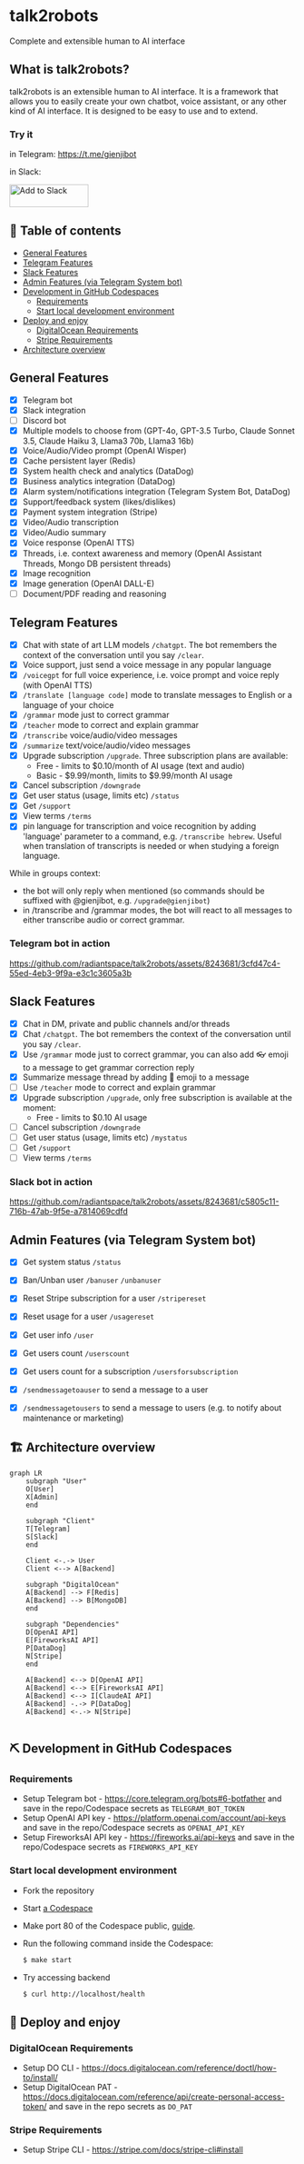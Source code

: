 # talk2robots
Complete and extensible human to AI interface

## What is talk2robots?

talk2robots is an extensible human to AI interface. It is a framework that allows you to easily create your own chatbot, voice assistant, or any other kind of AI interface. It is designed to be easy to use and to extend.

### Try it 

in Telegram: https://t.me/gienjibot

in Slack:

<a href="https://slack.com/oauth/v2/authorize?client_id=6115693016032.6116447482768&scope=app_mentions:read,channels:history,channels:join,channels:read,chat:write,groups:history,groups:write,im:history,im:read,im:write,mpim:history,mpim:read,mpim:write,users:read,commands,reactions:read&user_scope="><img alt="Add to Slack" height="40" width="139" src="https://platform.slack-edge.com/img/add_to_slack.png" srcSet="https://platform.slack-edge.com/img/add_to_slack.png 1x, https://platform.slack-edge.com/img/add_to_slack@2x.png 2x" /></a>

## 📝 Table of contents

- [General Features](#general-features)
- [Telegram Features](#telegram-features)
- [Slack Features](#slack-features)
- [Admin Features (via Telegram System bot)](#admin-features-via-telegram-system-bot)
- [Development in GitHub Codespaces](#-development-in-github-codespaces)
  - [Requirements](#requirements)
  - [Start local development environment](#start-local-development-environment)
- [Deploy and enjoy](#-deploy-and-enjoy)
  - [DigitalOcean Requirements](#digitalocean-requirements)
  - [Stripe Requirements](#stripe-requirements)
- [Architecture overview](#%EF%B8%8F-architecture-overview)

## General Features
- [x] Telegram bot
- [x] Slack integration
- [ ] Discord bot
- [x] Multiple models to choose from (GPT-4o, GPT-3.5 Turbo, Claude Sonnet 3.5, Claude Haiku 3, Llama3 70b, Llama3 16b)
- [x] Voice/Audio/Video prompt (OpenAI Wisper)
- [x] Cache persistent layer (Redis)
- [x] System health check and analytics (DataDog)
- [x] Business analytics integration (DataDog)
- [x] Alarm system/notifications integration (Telegram System Bot, DataDog)
- [x] Support/feedback system (likes/dislikes)
- [x] Payment system integration (Stripe)
- [x] Video/Audio transcription
- [x] Video/Audio summary
- [x] Voice response (OpenAI TTS)
- [x] Threads, i.e. context awareness and memory (OpenAI Assistant Threads, Mongo DB persistent threads)
- [x] Image recognition
- [x] Image generation (OpenAI DALL-E)
- [ ] Document/PDF reading and reasoning

## Telegram Features

- [x] Chat with state of art LLM models `/chatgpt`. The bot remembers the context of the conversation until you say `/clear`.
- [x] Voice support, just send a voice message in any popular language
- [x] `/voicegpt` for full voice experience, i.e. voice prompt and voice reply (with OpenAI TTS)
- [x] `/translate [language code]` mode to translate messages to English or a language of your choice
- [x] `/grammar` mode just to correct grammar
- [x] `/teacher` mode to correct and explain grammar
- [x] `/transcribe` voice/audio/video messages
- [x] `/summarize` text/voice/audio/video messages
- [x] Upgrade subscription `/upgrade`. Three subscription plans are available:
  - Free - limits to $0.10/month of AI usage (text and audio)
  - Basic - $9.99/month, limits to $9.99/month AI usage
- [x] Cancel subscription `/downgrade`
- [x] Get user status (usage, limits etc) `/status`
- [x] Get `/support`
- [x] View terms `/terms`
- [x] pin language for transcription and voice recognition by adding 'language' parameter to a command, e.g. `/transcribe hebrew`. Useful when translation of transcripts is needed or when studying a foreign language.

While in groups context:
- the bot will only reply when mentioned (so commands should be suffixed with @gienjibot, e.g. `/upgrade@gienjibot`)
- in /transcribe and /grammar modes, the bot will react to all messages to either transcribe audio or correct grammar.

### Telegram bot in action

https://github.com/radiantspace/talk2robots/assets/8243681/3cfd47c4-55ed-4eb3-9f9a-e3c1c3605a3b

## Slack Features

- [x] Chat in DM, private and public channels and/or threads
- [x] Chat `/chatgpt`. The bot remembers the context of the conversation until you say `/clear`.
- [x] Use `/grammar` mode just to correct grammar, you can also add :eyeglasses: emoji to a message to get grammar correction reply
- [x] Summarize message thread by adding :memo: emoji to a message
- [ ] Use `/teacher` mode to correct and explain grammar
- [x] Upgrade subscription `/upgrade`, only free subscription is available at the moment:
  - Free - limits to $0.10 AI usage
- [ ] Cancel subscription `/downgrade`
- [ ] Get user status (usage, limits etc) `/mystatus`
- [ ] Get `/support`
- [ ] View terms `/terms`

### Slack bot in action

https://github.com/radiantspace/talk2robots/assets/8243681/c5805c11-716b-47ab-9f5e-a7814069cdfd


## Admin Features (via Telegram System bot)

- [x] Get system status `/status`
- [x] Ban/Unban user `/banuser` `/unbanuser`
- [x] Reset Stripe subscription for a user `/stripereset`
- [x] Reset usage for a user `/usagereset`
- [x] Get user info `/user`
- [x] Get users count `/userscount`
- [x] Get users count for a subscription `/usersforsubscription`
- [x] `/sendmessagetoauser` to send a message to a user
- [x] `/sendmessagetousers` to send a message to users (e.g. to notify about maintenance or marketing)


## 🏗️ Architecture overview

```mermaid
graph LR
    subgraph "User"
    O[User]
    X[Admin]
    end

    subgraph "Client"
    T[Telegram]
    S[Slack]
    end

    Client <-.-> User
    Client <--> A[Backend]

    subgraph "DigitalOcean"
    A[Backend] --> F[Redis]
    A[Backend] --> B[MongoDB]
    end

    subgraph "Dependencies"
    D[OpenAI API]
    E[FireworksAI API]
    P[DataDog]
    N[Stripe]
    end

    A[Backend] <--> D[OpenAI API]
    A[Backend] <--> E[FireworksAI API]
    A[Backend] <--> I[ClaudeAI API]
    A[Backend] -.-> P[DataDog] 
    A[Backend] <-.-> N[Stripe]


```

## ⛏️ Development in GitHub Codespaces

### Requirements
- Setup Telegram bot - https://core.telegram.org/bots#6-botfather and save in the repo/Codespace secrets as `TELEGRAM_BOT_TOKEN`
- Setup OpenAI API key - https://platform.openai.com/account/api-keys and save in the repo/Codespace secrets as `OPENAI_API_KEY`
- Setup FireworksAI API key - https://fireworks.ai/api-keys and save in the repo/Codespace secrets as `FIREWORKS_API_KEY`

### Start local development environment

- Fork the repository
- Start [a Codespace](https://docs.github.com/codespaces)
- Make port 80 of the Codespace public, [guide](https://docs.github.com/en/codespaces/developing-in-codespaces/forwarding-ports-in-your-codespace).
- Run the following command inside the Codespace:
  ```bash
  $ make start
  ```

- Try accessing backend
  ```bash
  $ curl http://localhost/health
  ```

## 🚀 Deploy and enjoy
### DigitalOcean Requirements 

- Setup DO CLI - https://docs.digitalocean.com/reference/doctl/how-to/install/
- Setup DigitalOcean PAT - https://docs.digitalocean.com/reference/api/create-personal-access-token/ and save in the repo secrets as `DO_PAT`

### Stripe Requirements

- Setup Stripe CLI - https://stripe.com/docs/stripe-cli#install

